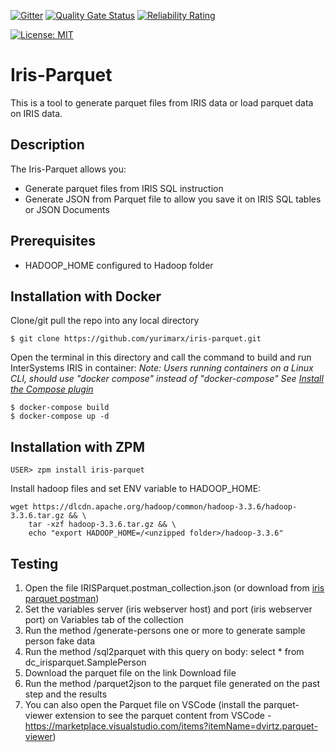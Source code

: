  [![Gitter](https://img.shields.io/badge/Available%20on-Intersystems%20Open%20Exchange-00b2a9.svg)](https://openexchange.intersystems.com/package/iris-parquet)
 [![Quality Gate Status](https://community.objectscriptquality.com/api/project_badges/measure?project=intersystems_iris_community%2Fjirisreport&metric=alert_status)](https://community.objectscriptquality.com/dashboard?id=intersystems_iris_community%2Firis-parquet)
 [![Reliability Rating](https://community.objectscriptquality.com/api/project_badges/measure?project=intersystems_iris_community%2Fjirisreport&metric=reliability_rating)](https://community.objectscriptquality.com/dashboard?id=intersystems_iris_community%2Firis-parquet)

[![License: MIT](https://img.shields.io/badge/License-MIT-blue.svg?style=flat&logo=AdGuard)](LICENSE)
# Iris-Parquet
This is a tool to generate parquet files from IRIS data or load parquet data on IRIS data.

## Description
The Iris-Parquet allows you:
* Generate parquet files from IRIS SQL instruction
* Generate JSON from Parquet file to allow you save it on IRIS SQL tables or JSON Documents


## Prerequisites
* HADOOP_HOME configured to Hadoop folder

## Installation with Docker

Clone/git pull the repo into any local directory

```
$ git clone https://github.com/yurimarx/iris-parquet.git
```

Open the terminal in this directory and call the command to build and run InterSystems IRIS in container:
*Note: Users running containers on a Linux CLI, should use "docker compose" instead of "docker-compose"*
*See [Install the Compose plugin](https://docs.docker.com/compose/install/linux/)*


```
$ docker-compose build
$ docker-compose up -d
```

## Installation with ZPM

```
USER> zpm install iris-parquet
```

Install hadoop files and set ENV variable to HADOOP_HOME:

```
wget https://dlcdn.apache.org/hadoop/common/hadoop-3.3.6/hadoop-3.3.6.tar.gz && \
    tar -xzf hadoop-3.3.6.tar.gz && \
    echo "export HADOOP_HOME=/<unzipped folder>/hadoop-3.3.6"
```

## Testing
1. Open the file IRISParquet.postman_collection.json (or download from [iris parquet postman](https://github.com/yurimarx/iris-parquet/raw/main/IRISParquet.postman_collection.json)) 
2. Set the variables server (iris webserver host) and port (iris webserver port) on Variables tab of the collection
3. Run the method /generate-persons one or more to generate sample person fake data
4. Run the method /sql2parquet with this query on body: select * from dc_irisparquet.SamplePerson
5. Download the parquet file on the link Download file
6. Run the method /parquet2json to the parquet file generated on the past step and the results
7. You can also open the Parquet file on VSCode (install the parquet-viewer extension to see the parquet content from VSCode - https://marketplace.visualstudio.com/items?itemName=dvirtz.parquet-viewer)